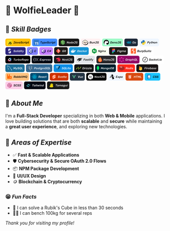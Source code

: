 # 💯 WolfieLeader 💯

## 📜 *Skill Badges*
<img alt="JavaScript" src="./badges/JavaScript.svg" height="24"> <img alt="TypeScript" src="./badges/TypeScript.svg" height="24"> <img alt="NodeJS" src="./badges/Node.svg" height="24"> <img alt="Bun" src="./badges/Bun.svg" height="24"> <img alt="Deno" src="./badges/Deno.svg" height="24"> <img alt="Go" src="./badges/Go.svg" height="24"> <img alt="Python" src="./badges/Python.svg" height="24"> <img alt="Solidity" src="./badges/Solidity.svg" height="24"> <img alt="C" src="./badges/C.svg" height="24"> <img alt="C#" src="./badges/CSharp.svg" height="24"> <img alt="Git" src="./badges/Git.svg" height="24"> <img alt="Docker" src="./badges/Docker.svg" height="24"> <img alt="Nginx" src="./badges/Nginx.svg" height="24"> <img alt="Figma" src="./badges/Figma.svg" height="24"> <img alt="BurpSuite" src="./badges/BurpSuite.svg" height="24"> <img alt="TurboRepo" src="./badges/TurboRepo.svg" height="24"> <img alt="Express" src="./badges/Express.svg" height="24"> <img alt="NestJS" src="./badges/NestJS.svg" height="24"> <img alt="Fastify" src="./badges/Fastify.svg" height="24"> <img alt="HonoJS" src="./badges/HonoJS.svg" height="24"> <img alt="GraphQL" src="./badges/GraphQL.svg" height="24"> <img alt="SocketIO" src="./badges/SocketIO.svg" height="24"> <img alt="MySQL" src="./badges/MySQL.svg" height="24"> <img alt="PostgreSQL" src="./badges/PostgreSQL.svg" height="24"> <img alt="SQLite" src="./badges/SQLite.svg" height="24"> <img alt="Drizzle" src="./badges/Drizzle.svg" height="24"> <img alt="MongoDB" src="./badges/MongoDB.svg" height="24"> <img alt="Redis" src="./badges/Redis.svg" height="24"> <img alt="Firebase" src="./badges/Firebase.svg" height="24"> <img alt="RabbitMQ" src="./badges/RabbitMQ.svg" height="24"> <img alt="React" src="./badges/React.svg" height="24"> <img alt="Svelte" src="./badges/Svelte.svg" height="24"> <img alt="Vue" src="./badges/Vue.svg" height="24"> <img alt="NextJS" src="./badges/NextJS.svg" height="24"> <img alt="Expo" src="./badges/Expo.svg" height="24"> <img alt="HTML" src="./badges/HTML.svg" height="24"> <img alt="CSS" src="./badges/CSS.svg" height="24"> <img alt="SCSS" src="./badges/SCSS.svg" height="24"> <img alt="Tailwind" src="./badges/Tailwind.svg" height="24"> <img alt="Tamagui" src="./badges/Tamagui.svg" height="24">

## 👋 *About Me*

I'm a **Full-Stack Developer** specializing in both **Web & Mobile** applications. I love building solutions that are both **scalable** and **secure** while maintaining a **great user experience**, and exploring new technologies.

## 🚀 *Areas of Expertise*
- ✅ **Fast & Scalable Applications**
- 🛡️ **Cybersecurity & Secure OAuth 2.0 Flows**
- 📦 **NPM Package Development**
- 🎨 **UI/UX Design**
- 🪙 **Blockchain & Cryptocurrency**

### 😁 *Fun Facts*
- 🧩 I can solve a Rubik's Cube in less than 30 seconds
- 💪🏽 I can bench 100kg for several reps

*Thank you for visiting my profile!*